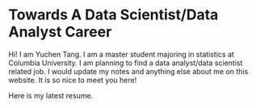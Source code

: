# Towards A Data Scientist/Data Analyst Career

Hi! I am Yuchen Tang. I am a master student majoring in statistics at Columbia University. I am planning to find a data analyst/data scientist related job. I would update my notes and anything else about me on this website. It is so nice to meet you here!

Here is my latest resume.

<object data="assets/files/Yuchen_Tang_ColumbiaU_StatisticsMA.pdf" type="application/pdf" width="95%" height="800px">
</object>

<!--
; <iframe src="https://www.xmind.net/embed/iR7YAt" width="900px" height="540px" frameborder="0" scrolling="no"></iframe>
-->
